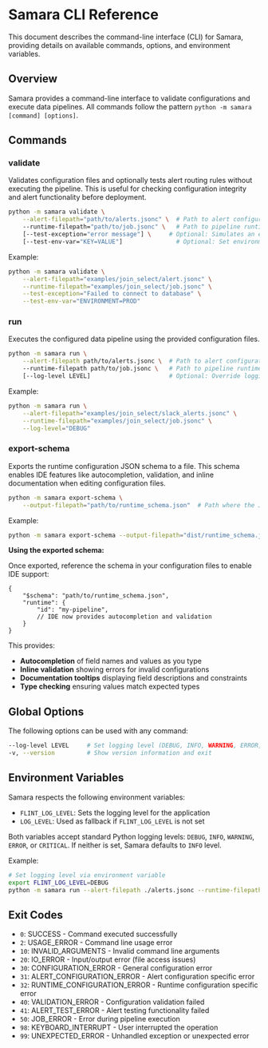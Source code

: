 # Samara CLI Reference

This document describes the command-line interface (CLI) for Samara, providing details on available commands, options, and environment variables.

## Overview

Samara provides a command-line interface to validate configurations and execute data pipelines. All commands follow the pattern `python -m samara [command] [options]`.

## Commands

### validate

Validates configuration files and optionally tests alert routing rules without executing the pipeline. This is useful for checking configuration integrity and alert functionality before deployment.

```bash
python -m samara validate \
    --alert-filepath="path/to/alerts.jsonc" \  # Path to alert configuration file
    --runtime-filepath="path/to/job.jsonc" \   # Path to pipeline runtime configuration
    [--test-exception="error message"] \     # Optional: Simulates an error to test alert routing
    [--test-env-var="KEY=VALUE"]               # Optional: Set environment variables for testing triggers
```

Example:
```bash
python -m samara validate \
    --alert-filepath="examples/join_select/alert.jsonc" \
    --runtime-filepath="examples/join_select/job.jsonc" \
    --test-exception="Failed to connect to database" \
    --test-env-var="ENVIRONMENT=PROD"
```

### run

Executes the configured data pipeline using the provided configuration files.

```bash
python -m samara run \
    --alert-filepath path/to/alerts.jsonc \  # Path to alert configuration file
    --runtime-filepath path/to/job.jsonc \   # Path to pipeline runtime configuration
    [--log-level LEVEL]                      # Optional: Override logging level
```

Example:
```bash
python -m samara run \
    --alert-filepath="examples/join_select/slack_alerts.jsonc" \
    --runtime-filepath="examples/join_select/job.jsonc" \
    --log-level="DEBUG"
```

### export-schema

Exports the runtime configuration JSON schema to a file. This schema enables IDE features like autocompletion, validation, and inline documentation when editing configuration files.

```bash
python -m samara export-schema \
    --output-filepath="path/to/runtime_schema.json"  # Path where the JSON schema will be saved
```

Example:
```bash
python -m samara export-schema --output-filepath="dist/runtime_schema.json"
```

**Using the exported schema:**

Once exported, reference the schema in your configuration files to enable IDE support:

```jsonc
{
    "$schema": "path/to/runtime_schema.json",
    "runtime": {
        "id": "my-pipeline",
        // IDE now provides autocompletion and validation
    }
}
```

This provides:
- **Autocompletion** of field names and values as you type
- **Inline validation** showing errors for invalid configurations
- **Documentation tooltips** displaying field descriptions and constraints
- **Type checking** ensuring values match expected types

## Global Options

The following options can be used with any command:

```bash
--log-level LEVEL     # Set logging level (DEBUG, INFO, WARNING, ERROR, CRITICAL)
-v, --version         # Show version information and exit
```

## Environment Variables

Samara respects the following environment variables:

- `FLINT_LOG_LEVEL`: Sets the logging level for the application
- `LOG_LEVEL`: Used as fallback if `FLINT_LOG_LEVEL` is not set

Both variables accept standard Python logging levels: `DEBUG`, `INFO`, `WARNING`, `ERROR`, or `CRITICAL`. If neither is set, Samara defaults to `INFO` level.

Example:
```bash
# Set logging level via environment variable
export FLINT_LOG_LEVEL=DEBUG
python -m samara run --alert-filepath ./alerts.jsonc --runtime-filepath ./pipeline.jsonc
```

## Exit Codes

- `0`: SUCCESS - Command executed successfully
- `2`: USAGE_ERROR - Command line usage error
- `10`: INVALID_ARGUMENTS - Invalid command line arguments
- `20`: IO_ERROR - Input/output error (file access issues)
- `30`: CONFIGURATION_ERROR - General configuration error
- `31`: ALERT_CONFIGURATION_ERROR - Alert configuration specific error
- `32`: RUNTIME_CONFIGURATION_ERROR - Runtime configuration specific error
- `40`: VALIDATION_ERROR - Configuration validation failed
- `41`: ALERT_TEST_ERROR - Alert testing functionality failed
- `50`: JOB_ERROR - Error during pipeline execution
- `98`: KEYBOARD_INTERRUPT - User interrupted the operation
- `99`: UNEXPECTED_ERROR - Unhandled exception or unexpected error
